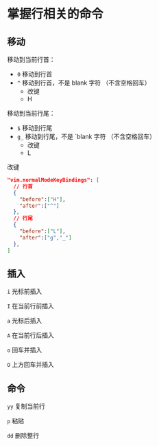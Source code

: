 
# 掌握⾏相关的命令
## 移动

移动到当前行首：

- `0` 移动到行首
- `^` 移动到行首，不是 blank 字符 （不含空格回车）
  - 改键
  - H



移动到当前行尾：

- `$` 移动到行尾
- `g_` 移动到行尾，不是 `blank 字符 （不含空格回车）
  - 改键
  - L



改键

```json
"vim.normalModeKeyBindings": [
  // 行首
  {
    "before":["H"],
    "after":["^"]
  },
  // 行尾
  {
    "before":["L"],
    "after":["g","_"]
  },
]
```



## 插入

`i` 光标前插入

`I` 在当前行前插入

`a` 光标后插入

`A` 在当前行后插入

`o` 回车并插入

`O` 上方回车并插入


## 命令

`yy` 复制当前行

`p` 粘贴

`dd` 删除整行